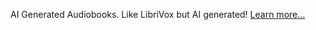 AI Generated Audiobooks. Like LibriVox but AI generated! [Learn more...](https://neuralvox.github.io/)
